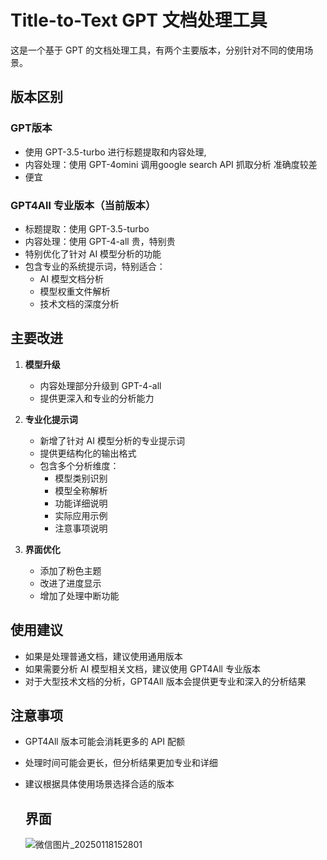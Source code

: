 # Title-to-Text GPT 文档处理工具

这是一个基于 GPT 的文档处理工具，有两个主要版本，分别针对不同的使用场景。

## 版本区别

### GPT版本
- 使用 GPT-3.5-turbo 进行标题提取和内容处理,
- 内容处理：使用 GPT-4omini 调用google search API 抓取分析 准确度较差
-  便宜


### GPT4All 专业版本（当前版本）
- 标题提取：使用 GPT-3.5-turbo
- 内容处理：使用 GPT-4-all 贵，特别贵
- 特别优化了针对 AI 模型分析的功能
- 包含专业的系统提示词，特别适合：
  - AI 模型文档分析
  - 模型权重文件解析
  - 技术文档的深度分析

## 主要改进

1. **模型升级**
   - 内容处理部分升级到 GPT-4-all
   - 提供更深入和专业的分析能力

2. **专业化提示词**
   - 新增了针对 AI 模型分析的专业提示词
   - 提供更结构化的输出格式
   - 包含多个分析维度：
     - 模型类别识别
     - 模型全称解析
     - 功能详细说明
     - 实际应用示例
     - 注意事项说明

3. **界面优化**
   - 添加了粉色主题
   - 改进了进度显示
   - 增加了处理中断功能

## 使用建议

- 如果是处理普通文档，建议使用通用版本
- 如果需要分析 AI 模型相关文档，建议使用 GPT4All 专业版本
- 对于大型技术文档的分析，GPT4All 版本会提供更专业和深入的分析结果

## 注意事项

- GPT4All 版本可能会消耗更多的 API 配额
- 处理时间可能会更长，但分析结果更加专业和详细
- 建议根据具体使用场景选择合适的版本

  ## 界面
  ![微信图片_20250118152801](https://github.com/user-attachments/assets/9a5440e6-ffdb-45c3-bd13-0959e379db60)
